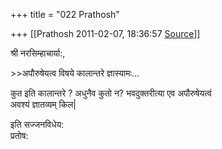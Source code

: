 +++
title = "022 Prathosh"

+++
[[Prathosh	2011-02-07, 18:36:57 [Source](https://groups.google.com/g/bvparishat/c/tLU7mvXUYkE)]]



श्री नरसिम्हाचार्या:,

\>\>अपौरुषेयत्व विषये कालान्तरे ज्ञास्यामः...

कुत इति कालान्तरे ? अधुनैव कुतो न? भवदुक्तरीत्या एव अपौरुषेयत्वं  
अवश्यं ज्ञातव्यम् किल\|

इति सज्जनविधेय:  
प्रतोष:  

